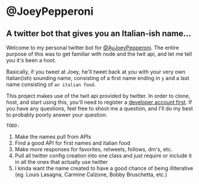# @JoeyPepperoni 
## A twitter bot that gives you an Italian-ish name...
Welcome to my personal twitter bot for [@AyJoeyPepperoni](https://www.twitter.com/AyJoeyPepperoni). The entire purpose of this was to get familiar with node and the twit api, and let me tell you it's been a hoot. 

Basically, if you tweet at Joey, he'll tweet back at you with your very own Italian(ish) sounding name, consisting of a first name ending in `y` and a last name consisting of `an italian food`.

This project makes use of the twit api provided by twitter. In order to clone, host, and start using this, you'll need to register a [developer account first](https://developer.twitter.com). If you have any questions, feel free to shoot me a question, and I'll do my best to probably poorly answer your question. 

`TODO:` 
1. Make the names pull from APIs
2. Find a good API for first names and italian food
3. Make more responses for favorites, retweets, follows, dm's, etc.
4. Pull all twitter config creation into one class and just require or include it in all the ones that actually use twitter
5. I kinda want the name created to have a good chance of being illiterative (eg. Louis Lasagna, Carmine Calzone, Bobby Bruschetta, etc.)
